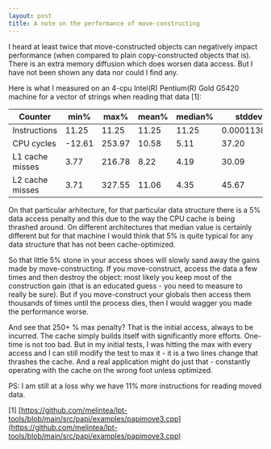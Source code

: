 ```yaml
---
layout: post
title: A note on the performance of move-constructing
---
```


I heard at least twice that move-constructed objects can negatively impact performance (when compared to plain copy-constructed objects that is). There is an extra memory diffusion which does worsen data access. But I have not been shown any data nor could I find any.

Here is what I measured on an 4-cpu Intel(R) Pentium(R) Gold G5420 machine for a vector of strings when reading that data [1]:

| Counter          | min%    | max%    | mean%  | median%  | stddev       |
| ---------------- | ------- | ------- | ------ | -------- | ------------ |
| Instructions     | 11.25   | 11.25   | 11.25  | 11.25    | 0.000113846  |
| CPU cycles       | -12.61  | 253.97  | 10.58  | 5.11     | 37.20        |
| L1 cache misses  | 3.77    | 216.78  | 8.22   | 4.19     | 30.09        |
| L2 cache misses  | 3.71    | 327.55  | 11.06  | 4.35     | 45.67        |

On that particular arhitecture, for that particular data structure there is a 5% data access penalty and this due to the way the CPU cache is being thrashed around. On different architectures that median value is certainly different but for that machine I would think that 5% is quite typical for any data structure that has not been cache-optimized. 

So that little 5% stone in your access shoes will slowly sand away the gains made by move-constructing. If you move-construct, access the data a few times and then destroy the object: most likely you keep most of the construction gain (that is an educated guess - you need to measure to really be sure). But if you move-construct your globals then access them thousands of times until the process dies, then I would wagger you made the performance worse.

And see that 250+ % max penalty? That is the initial access, always to be incurred. The cache simply builds itself with significantly more efforts. One-time is not too bad. But in my initial tests, I was hitting the max with every access and I can still modify the test to max it - it is a two lines change that thrashes the cache. And a real application might do just that - constantly operating with the cache on the wrong foot unless optimized. 

PS: I am still at a loss why we have 11% more instructions for reading moved data.

[1] [https://github.com/melintea/lpt-tools/blob/main/src/papi/examples/papimove3.cpp](https://github.com/melintea/lpt-tools/blob/main/src/papi/examples/papimove3.cpp)

